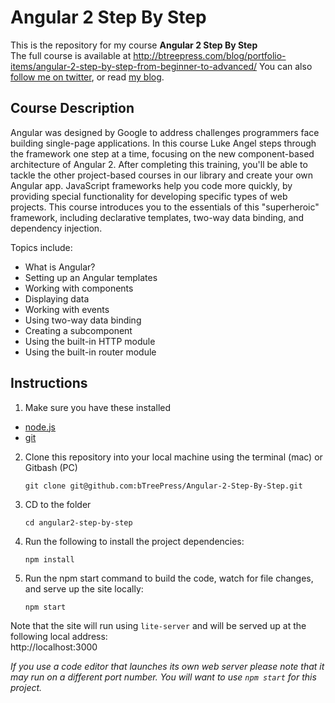 # Angular 2 Step By Step

This is the repository for my course **Angular 2 Step By Step**  
The full course is available at 
http://btreepress.com/blog/portfolio-items/angular-2-step-by-step-from-beginner-to-advanced/
You can also [follow me on twitter](https://twitter.com/drlukeangel), or read [my blog](http://lukeangel.co).

## Course Description

Angular was designed by Google to address challenges programmers face building single-page applications.
In this course Luke Angel steps through the framework one step at a time, focusing on the new component-based architecture of Angular 2. After completing this training, you'll be able to tackle the other project-based courses in our library and create your own Angular app.
JavaScript frameworks help you code more quickly, by providing special functionality for developing specific types of web projects.  This course introduces you to the essentials of this "superheroic" framework, including declarative templates, two-way data binding, and dependency injection. 

Topics include:
- What is Angular?
- Setting up an Angular templates
- Working with components
- Displaying data
- Working with events
- Using two-way data binding
- Creating a subcomponent
- Using the built-in HTTP module
- Using the built-in router module

## Instructions

1. Make sure you have these installed
  - [node.js](http://nodejs.org/)
  - [git](http://git-scm.com/)

2. Clone this repository into your local machine using the terminal (mac) or Gitbash (PC) 

    `git clone git@github.com:bTreePress/Angular-2-Step-By-Step.git`
    
3. CD to the folder

    `cd angular2-step-by-step`
    
4. Run the following to install the project dependencies:

    `npm install`
    
5. Run the npm start command to build the code, watch for file changes, and serve up the site locally:

    `npm start`
 
 
Note that the site will run using `lite-server` and will be served up at the following local address:  
    http://localhost:3000

*If you use a code editor that launches its own web server please note that it may run on a different port number. 
You will want to use `npm start` for this project.*
  
